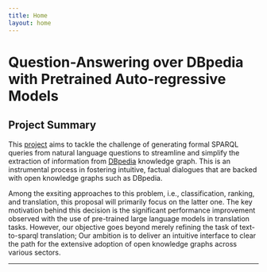 ```yaml
---
title: Home
layout: home
---
```

# Question-Answering over DBpedia with Pretrained Auto-regressive Models

## Project Summary
This [project] aims to tackle the challenge of generating formal SPARQL queries from natural language questions to streamline and simplify the extraction of information from [DBpedia] knowledge graph. This is an instrumental process in fostering intuitive, factual dialogues that are backed with open knowledge graphs such as DBpedia.

Among the exsiting approaches to this problem, i.e., classification, ranking, and translation, this proposal will primarily focus on the latter one. The key motivation behind this decision is the significant performance improvement observed with the use of pre-trained large language models in translation tasks. However, our objective goes beyond merely refining the task of text-to-sparql translation; Our ambition is to deliver an intuitive interface to clear the path for the extensive adoption of open knowledge graphs across various sectors.

----

[DBpedia]: https://www.dbpedia.org/
[project]: https://summerofcode.withgoogle.com/programs/2023/projects/zXaUziXG
